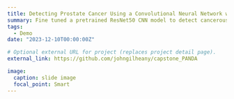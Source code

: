 ```yaml
---
title: Detecting Prostate Cancer Using a Convolutional Neural Network with Transfer Learning
summary: Fine tuned a pretrained ResNet50 CNN model to detect cancerous regions in slide images.
tags:
  - Demo
date: "2023-12-10T00:00:00Z"

# Optional external URL for project (replaces project detail page).
external_link: https://github.com/johngilheany/capstone_PANDA

image:
  caption: slide image
  focal_point: Smart
---
```

